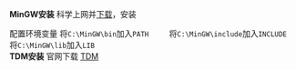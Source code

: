 **MinGW安装**
科学上网并[下载](https://sourceforge.net/projects/mingw/)，安装

配置环境变量
将`C:\MinGW\bin`加入`PATH` 　　
将`C:\MinGW\include`加入`INCLUDE`
将`C:\MinGW\lib`加入`LIB`
<br/>
**TDM安装**
官网下载 [TDM](https://jmeubank.github.io/tdm-gcc/articles/2021-05/10.3.0-release)